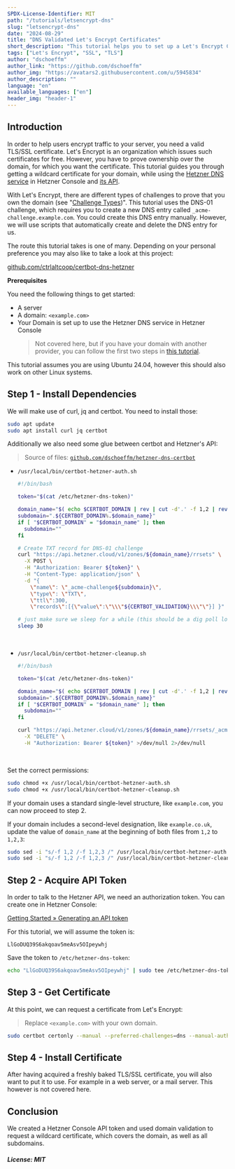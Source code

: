 ```yaml
---
SPDX-License-Identifier: MIT
path: "/tutorials/letsencrypt-dns"
slug: "letsencrypt-dns"
date: "2024-08-29"
title: "DNS Validated Let's Encrypt Certificates"
short_description: "This tutorial helps you to set up a Let's Encrypt Certificate using the Hetzner DNS service. It automates this task by using the DNS API."
tags: ["Let's Encrypt", "SSL", "TLS"]
author: "dschoeffm"
author_link: "https://github.com/dschoeffm"
author_img: "https://avatars2.githubusercontent.com/u/5945834"
author_description: ""
language: "en"
available_languages: ["en"]
header_img: "header-1"
---
```


## Introduction

In order to help users encrypt traffic to your server, you need a valid TLS/SSL certificate. Let's Encrypt is an organization which issues such certificates for free. However, you have to prove ownership over the domain, for which you want the certificate. This tutorial guides you through getting a wildcard certificate for your domain, while using the [Hetzner DNS service](https://docs.hetzner.com/networking/dns/getting-started/creating-a-zone) in Hetzner Console and [its API](https://docs.hetzner.cloud/reference/cloud#dns).

With Let's Encrypt, there are different types of challenges to prove that you own the domain (see "[Challenge Types](https://letsencrypt.org/docs/challenge-types/))". This tutorial uses the DNS-01 challenge, which requires you to create a new DNS entry called `_acme-challenge.example.com`. You could create this DNS entry manually. However, we will use scripts that automatically create and delete the DNS entry for us.

The route this tutorial takes is one of many.
Depending on your personal preference you may also like to take a look at this project:

[github.com/ctrlaltcoop/certbot-dns-hetzner](https://github.com/ctrlaltcoop/certbot-dns-hetzner)

**Prerequisites**

You need the following things to get started:

* A server
* A domain: `<example.com>`
* Your Domain is set up to use the Hetzner DNS service in Hetzner Console
  > Not covered here, but if you have your domain with another provider, you can follow the first two steps in [this tutorial](https://community.hetzner.com/tutorials/configure-lb-cert-with-external-domain).

This tutorial assumes you are using Ubuntu 24.04, however this should also work on other Linux systems.

## Step 1 - Install Dependencies

We will make use of curl, jq and certbot. You need to install those:

```bash
sudo apt update
sudo apt install curl jq certbot
```

Additionally we also need some glue between certbot and Hetzner's API:

> Source of files: [`github.com/dschoeffm/hetzner-dns-certbot`](https://github.com/dschoeffm/hetzner-dns-certbot)

* `/usr/local/bin/certbot-hetzner-auth.sh`
  
  ```sh
  #!/bin/bash
  
  token="$(cat /etc/hetzner-dns-token)"
  
  domain_name="$( echo $CERTBOT_DOMAIN | rev | cut -d'.' -f 1,2 | rev)"
  subdomain=".${CERTBOT_DOMAIN%.$domain_name}"
  if [ "$CERTBOT_DOMAIN" = "$domain_name" ]; then
    subdomain=""
  fi
  
  # Create TXT record for DNS-01 challenge
  curl "https://api.hetzner.cloud/v1/zones/${domain_name}/rrsets" \
    -X POST \
    -H "Authorization: Bearer ${token}" \
    -H "Content-Type: application/json" \
    -d "{
      \"name\": \"_acme-challenge${subdomain}\",
      \"type\": \"TXT\",
      \"ttl\":300,
      \"records\":[{\"value\":\"\\\"${CERTBOT_VALIDATION}\\\"\"}] }" > /dev/null 2>/dev/null
  
  # just make sure we sleep for a while (this should be a dig poll loop)
  sleep 30
  ```

<br>

* `/usr/local/bin/certbot-hetzner-cleanup.sh`
  ```sh
  #!/bin/bash
  
  token="$(cat /etc/hetzner-dns-token)"
  
  domain_name="$( echo $CERTBOT_DOMAIN | rev | cut -d'.' -f 1,2 | rev)"
  subdomain=".${CERTBOT_DOMAIN%.$domain_name}"
  if [ "$CERTBOT_DOMAIN" = "$domain_name" ]; then
    subdomain=""
  fi
  
  curl "https://api.hetzner.cloud/v1/zones/${domain_name}/rrsets/_acme-challenge${subdomain}/TXT" \
    -X "DELETE" \
    -H "Authorization: Bearer ${token}" >/dev/null 2>/dev/null
  ```

<br>

Set the correct permissions:

```bash
sudo chmod +x /usr/local/bin/certbot-hetzner-auth.sh
sudo chmod +x /usr/local/bin/certbot-hetzner-cleanup.sh
```

If your domain uses a standard single-level structure, like `example.com`, you can now proceed to step 2.

If your domain includes a second-level designation, like `example.co.uk`, update the value of `domain_name` at the beginning of both files from `1,2` to `1,2,3`:

```bash
sudo sed -i "s/-f 1,2 /-f 1,2,3 /" /usr/local/bin/certbot-hetzner-auth.sh
sudo sed -i "s/-f 1,2 /-f 1,2,3 /" /usr/local/bin/certbot-hetzner-cleanup.sh
```

## Step 2 - Acquire API Token

In order to talk to the Hetzner API, we need an authorization token. You can create one in Hetzner Console:

[Getting Started » Generating an API token](https://docs.hetzner.com/cloud/api/getting-started/generating-api-token)

For this tutorial, we will assume the token is:

```plaintext
LlGoDUQ39S6akqoav5meAsv5OIpeywhj
```

Save the token to `/etc/hetzner-dns-token`:

```bash
echo "LlGoDUQ39S6akqoav5meAsv5OIpeywhj" | sudo tee /etc/hetzner-dns-token > /dev/null
```

## Step 3 - Get Certificate

At this point, we can request a certificate from Let's Encrypt:

> Replace `<example.com>` with your own domain.

```bash
sudo certbot certonly --manual --preferred-challenges=dns --manual-auth-hook /usr/local/bin/certbot-hetzner-auth.sh --manual-cleanup-hook /usr/local/bin/certbot-hetzner-cleanup.sh -d <example.com> -d *.<example.com>
```

## Step 4 - Install Certificate

After having acquired a freshly baked TLS/SSL certificate, you will also want to put it to use. For example in a web server, or a mail server. This however is not covered here.

## Conclusion

We created a Hetzner Console API token and used domain validation to request a wildcard certificate, which covers the domain, as well as all subdomains.

##### License: MIT

<!--

Contributor's Certificate of Origin

By making a contribution to this project, I certify that:

(a) The contribution was created in whole or in part by me and I have
    the right to submit it under the license indicated in the file; or

(b) The contribution is based upon previous work that, to the best of my
    knowledge, is covered under an appropriate license and I have the
    right under that license to submit that work with modifications,
    whether created in whole or in part by me, under the same license
    (unless I am permitted to submit under a different license), as
    indicated in the file; or

(c) The contribution was provided directly to me by some other person
    who certified (a), (b) or (c) and I have not modified it.

(d) I understand and agree that this project and the contribution are
    public and that a record of the contribution (including all personal
    information I submit with it, including my sign-off) is maintained
    indefinitely and may be redistributed consistent with this project
    or the license(s) involved.

Signed-off-by: Dominik Schoeffmann, dominik_schoeffmann@posteo.net

-->

